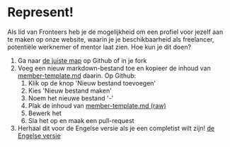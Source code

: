 # Represent!

Als lid van Fronteers heb je de mogelijkheid om een ​​profiel voor jezelf aan te maken op onze website, waarin je je beschikbaarheid als freelancer, potentiële werknemer of mentor laat zien.
Hoe kun je dit doen?

1. Ga naar [de juiste map](https://github.com/fronteers/website/blob/main/src/nl/leden/) op Github of in je fork
2. Voeg een nieuw markdown-bestand toe en kopieer de inhoud van [member-template.md](https://github.com/fronteers/website/blob/main/src/nl/leden/leden-template.md) daarin. Op Github:
	1. Klik op de knop 'Nieuw bestand toevoegen'
	2. Kies 'Nieuw bestand maken'
	3. Noem het nieuwe bestand '<uw voornaam>-<uw achternaam>'
	4. Plak de inhoud van [member-template.md (raw)](https://raw.githubusercontent.com/fronteers/website/refs/heads/main/src/nl/leden/leden-template.md)
	5. Bewerk het
	6. Sla het op en maak een pull-request
3. Herhaal dit voor de Engelse versie als je een completist wilt zijn! [de Engelse versie](https://github.com/fronteers/website/blob/main/src/en/members/)
